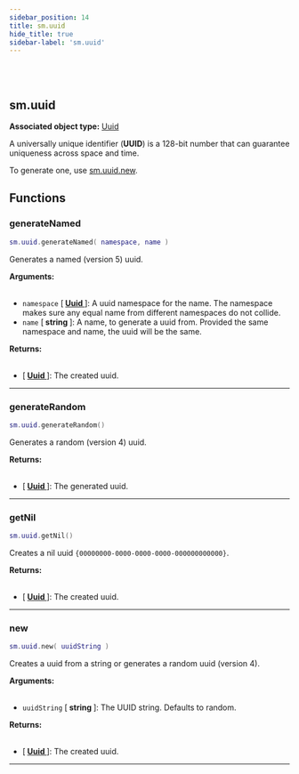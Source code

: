 ```yaml
---
sidebar_position: 14
title: sm.uuid
hide_title: true
sidebar-label: 'sm.uuid'
---
```


<br></br>

## sm.uuid

**Associated object type:** [Uuid](/docs/terrain_script_env/userdata/Uuid)

A universally unique identifier (<strong>UUID</strong>) is a 128-bit number that can guarantee uniqueness across space and time.

To generate one, use [sm.uuid.new](#new).

## Functions

### generateNamed

```lua
sm.uuid.generateNamed( namespace, name )
```

Generates a named (version 5) uuid.

<strong>Arguments:</strong> <br></br>

- <code>namespace</code> [<strong> <a href="/docs/terrain_script_env/userdata/Uuid"> Uuid </a> </strong>]: A uuid namespace for the name. The namespace makes sure any equal name from different namespaces do not collide.
- <code>name</code> [<strong> string </strong>]: A name, to generate a uuid from. Provided the same namespace and name, the uuid will be the same.

<strong>Returns:</strong> <br></br>

- [<strong> <a href="/docs/terrain_script_env/userdata/Uuid"> Uuid </a> </strong>]: The created uuid.

---

### generateRandom

```lua
sm.uuid.generateRandom()
```

Generates a random (version 4) uuid.

<strong>Returns:</strong> <br></br>

- [<strong> <a href="/docs/terrain_script_env/userdata/Uuid"> Uuid </a> </strong>]: The generated uuid.

---

### getNil

```lua
sm.uuid.getNil()
```

Creates a nil uuid `{00000000-0000-0000-0000-000000000000}`.

<strong>Returns:</strong> <br></br>

- [<strong> <a href="/docs/terrain_script_env/userdata/Uuid"> Uuid </a> </strong>]: The created uuid.

---

### new

```lua
sm.uuid.new( uuidString )
```

Creates a uuid from a string or generates a random uuid (version 4).

<strong>Arguments:</strong> <br></br>

- <code>uuidString</code> [<strong> string </strong>]: The UUID string. Defaults to random.

<strong>Returns:</strong> <br></br>

- [<strong> <a href="/docs/terrain_script_env/userdata/Uuid"> Uuid </a> </strong>]: The created uuid.

---













